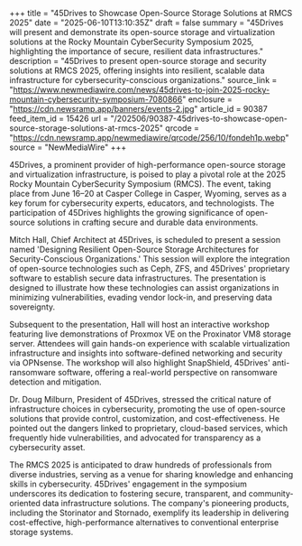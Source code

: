 +++
title = "45Drives to Showcase Open-Source Storage Solutions at RMCS 2025"
date = "2025-06-10T13:10:35Z"
draft = false
summary = "45Drives will present and demonstrate its open-source storage and virtualization solutions at the Rocky Mountain CyberSecurity Symposium 2025, highlighting the importance of secure, resilient data infrastructures."
description = "45Drives to present open-source storage and security solutions at RMCS 2025, offering insights into resilient, scalable data infrastructure for cybersecurity-conscious organizations."
source_link = "https://www.newmediawire.com/news/45drives-to-join-2025-rocky-mountain-cybersecurity-symposium-7080866"
enclosure = "https://cdn.newsramp.app/banners/events-2.jpg"
article_id = 90387
feed_item_id = 15426
url = "/202506/90387-45drives-to-showcase-open-source-storage-solutions-at-rmcs-2025"
qrcode = "https://cdn.newsramp.app/newmediawire/qrcode/256/10/fondeh1p.webp"
source = "NewMediaWire"
+++

<p>45Drives, a prominent provider of high-performance open-source storage and virtualization infrastructure, is poised to play a pivotal role at the 2025 Rocky Mountain CyberSecurity Symposium (RMCS). The event, taking place from June 16–20 at Casper College in Casper, Wyoming, serves as a key forum for cybersecurity experts, educators, and technologists. The participation of 45Drives highlights the growing significance of open-source solutions in crafting secure and durable data environments.</p><p>Mitch Hall, Chief Architect at 45Drives, is scheduled to present a session named 'Designing Resilient Open-Source Storage Architectures for Security-Conscious Organizations.' This session will explore the integration of open-source technologies such as Ceph, ZFS, and 45Drives' proprietary software to establish secure data infrastructures. The presentation is designed to illustrate how these technologies can assist organizations in minimizing vulnerabilities, evading vendor lock-in, and preserving data sovereignty.</p><p>Subsequent to the presentation, Hall will host an interactive workshop featuring live demonstrations of Proxmox VE on the Proxinator VM8 storage server. Attendees will gain hands-on experience with scalable virtualization infrastructure and insights into software-defined networking and security via OPNsense. The workshop will also highlight SnapShield, 45Drives' anti-ransomware software, offering a real-world perspective on ransomware detection and mitigation.</p><p>Dr. Doug Milburn, President of 45Drives, stressed the critical nature of infrastructure choices in cybersecurity, promoting the use of open-source solutions that provide control, customization, and cost-effectiveness. He pointed out the dangers linked to proprietary, cloud-based services, which frequently hide vulnerabilities, and advocated for transparency as a cybersecurity asset.</p><p>The RMCS 2025 is anticipated to draw hundreds of professionals from diverse industries, serving as a venue for sharing knowledge and enhancing skills in cybersecurity. 45Drives' engagement in the symposium underscores its dedication to fostering secure, transparent, and community-oriented data infrastructure solutions. The company's pioneering products, including the Storinator and Stornado, exemplify its leadership in delivering cost-effective, high-performance alternatives to conventional enterprise storage systems.</p>